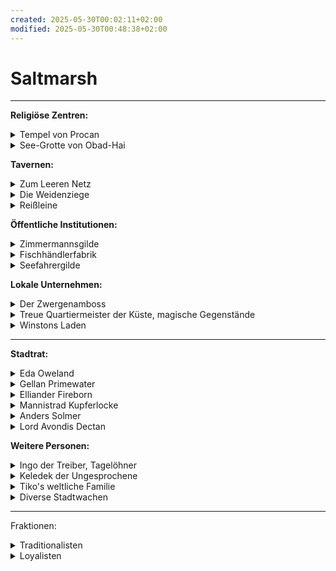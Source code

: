 ```yaml
---
created: 2025-05-30T00:02:11+02:00
modified: 2025-05-30T00:48:38+02:00
---
```


# Saltmarsh

* * *

**Religiöse Zentren:**
<details><summary>Tempel von Procan</summary>geleitet von Wellgar Salzhand, Totengräber Krag.</details>
<details><summary>See-Grotte von Obad-Hai</summary>gepflegt von Ferrin Kastillar</details>

**Tavernen:**
<details><summary>Zum Leeren Netz</summary>zwielichtig, auf Stelzen über der Bucht, von Kreb Schenker</details>
<details><summary>Die Weidenziege</summary>für Wachen und Zwergen, von Lankus Kurrid</details>
<details><summary>Reißleine</summary>für Seeleute und Fischer, von Hanna Rist</details>

**Öffentliche Institutionen:**
<details><summary>Zimmermannsgilde</summary>geleitet von Jilar Kanklesten (Gnom)</details>
<details><summary>Fischhändlerfabrik</summary></details>
<details><summary>Seefahrergilde</summary></details>

**Lokale Unternehmen:**
<details><summary>Der Zwergenamboss</summary>von Mafera und Geselle/Sohn Jasker</details>
<details><summary>Treue Quartiermeister der Küste, magische Gegenstände</summary>geleitet von Kapitän Xendros (Tiefling)</details>
<details><summary>Winstons Laden</summary>von Winston (Halbling)</details>

* * *

**Stadtrat:**
<details><summary>Eda Oweland</summary>dienstältestes Ratsmitglied, besitzt drei Fischerboote, Traditionalistin</details>
<details><summary>Gellan Primewater</summary>größter Kaufmann Saltmarshs, wohlhaben und prahlend, Traditionalist</details>
<details><summary>Elliander Fireborn</summary>Leiter der Stadtwache, Vetaran der Allianz der Lords und Loyalist</details>
<details><summary>Mannistrad Kupferlocke</summary>Zwerg, Leiterin des Bergbaus, Loyalistin</details>
<details><summary>Anders Solmer</summary>beliebt, jung, Fischerei & Handel, gegen Sklaverei und Schmuggel, unser Kontakt zum Stadtrat</details>
<details><summary>Lord Avondis Dectan</summary>Ehrensitz der Alianz der Lords im Stadtrat, blockiert Entscheidungen</details>

**Weitere Personen:**
<details><summary>Ingo der Treiber, Tagelöhner</summary></details>
<details><summary>Keledek der Ungesprochene</summary>ausländischer, mysteriöser Zauberer</details>
<details><summary>Tiko's weltliche Familie</summary>mäßig erfolgreiche Händler mit wenigen überregionalen Beziehungen.</details>
<details><summary>Diverse Stadtwachen</summary>die Lauzian und Gamli kennen.</details>

* * *

Fraktionen:
<details><summary>Traditionalisten</summary></details>
<details><summary>Loyalisten</summary></details>
